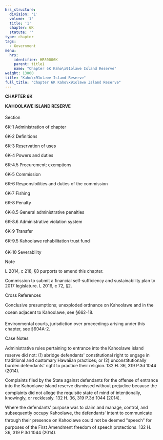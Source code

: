```yaml
---
hrs_structure:
  division: '1'
  volume: '1'
  title: '1'
  chapter: 6K
  statute: ''
type: chapter
tags:
  - Government
menu:
  hrs:
    identifier: HRS0006K
    parent: title1
    name: "Chapter 6K Kaho\x91olawe Island Reserve"
weight: 13000
title: "Kaho\x91olawe Island Reserve"
full_title: "Chapter 6K Kaho\x91olawe Island Reserve"
---
```

**CHAPTER 6K**

**KAHO****OLAWE ISLAND RESERVE**

Section

6K-1 Administration of chapter

6K-2 Definitions

6K-3 Reservation of uses

6K-4 Powers and duties

6K-4.5 Procurement; exemptions

6K-5 Commission

6K-6 Responsibilities and duties of the commission

6K-7 Fishing

6K-8 Penalty

6K-8.5 General administrative penalties

6K-8.6 Administrative violation system

6K-9 Transfer

6K-9.5 Kahoolawe rehabilitation trust fund

6K-10 Severability

Note

L 2014, c 218, §8 purports to amend this chapter.

Commission to submit a financial self-sufficiency and sustainability plan to 2017 legislature. L 2016, c 72, §2.

Cross References

Conclusive presumptions; unexploded ordnance on Kahoolawe and in the ocean adjacent to Kahoolawe, see §662-18.

Environmental courts, jurisdiction over proceedings arising under this chapter, see §604A-2.

Case Notes

Administrative rules pertaining to entrance into the Kahoolawe island reserve did not: (1) abridge defendants' constitutional right to engage in traditional and customary Hawaiian practices; or (2) unconstitutionally burden defendants' right to practice their religion. 132 H. 36, 319 P.3d 1044 (2014).

Complaints filed by the State against defendants for the offense of entrance into the Kahoolawe island reserve dismissed without prejudice because the complaints did not allege the requisite state of mind of intentionally, knowingly, or recklessly. 132 H. 36, 319 P.3d 1044 (2014).

Where the defendants' purpose was to claim and manage, control, and subsequently occupy Kahoolawe, the defendants' intent to communicate through their presence on Kahoolawe could not be deemed "speech" for purposes of the First Amendment freedom of speech protections. 132 H. 36, 319 P.3d 1044 (2014).